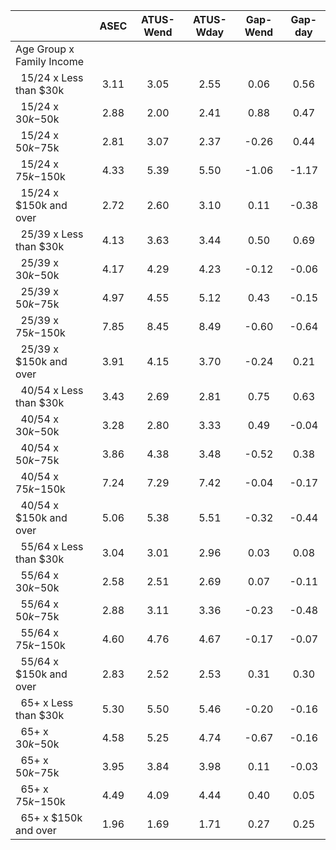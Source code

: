 
|                      |         ASEC |    ATUS-Wend |    ATUS-Wday |     Gap-Wend |      Gap-day |
| -------------------- | :----------: | :----------: | :----------: | :----------: | :----------: |
| Age Group x Family Income |              |              |              |              |              |
| &nbsp;&nbsp;15/24 x Less than $30k |         3.11 |         3.05 |         2.55 |         0.06 |         0.56 |
| &nbsp;&nbsp;15/24 x $30k-$50k |         2.88 |         2.00 |         2.41 |         0.88 |         0.47 |
| &nbsp;&nbsp;15/24 x $50k-$75k |         2.81 |         3.07 |         2.37 |        -0.26 |         0.44 |
| &nbsp;&nbsp;15/24 x $75k-$150k |         4.33 |         5.39 |         5.50 |        -1.06 |        -1.17 |
| &nbsp;&nbsp;15/24 x $150k and over |         2.72 |         2.60 |         3.10 |         0.11 |        -0.38 |
| &nbsp;&nbsp;25/39 x Less than $30k |         4.13 |         3.63 |         3.44 |         0.50 |         0.69 |
| &nbsp;&nbsp;25/39 x $30k-$50k |         4.17 |         4.29 |         4.23 |        -0.12 |        -0.06 |
| &nbsp;&nbsp;25/39 x $50k-$75k |         4.97 |         4.55 |         5.12 |         0.43 |        -0.15 |
| &nbsp;&nbsp;25/39 x $75k-$150k |         7.85 |         8.45 |         8.49 |        -0.60 |        -0.64 |
| &nbsp;&nbsp;25/39 x $150k and over |         3.91 |         4.15 |         3.70 |        -0.24 |         0.21 |
| &nbsp;&nbsp;40/54 x Less than $30k |         3.43 |         2.69 |         2.81 |         0.75 |         0.63 |
| &nbsp;&nbsp;40/54 x $30k-$50k |         3.28 |         2.80 |         3.33 |         0.49 |        -0.04 |
| &nbsp;&nbsp;40/54 x $50k-$75k |         3.86 |         4.38 |         3.48 |        -0.52 |         0.38 |
| &nbsp;&nbsp;40/54 x $75k-$150k |         7.24 |         7.29 |         7.42 |        -0.04 |        -0.17 |
| &nbsp;&nbsp;40/54 x $150k and over |         5.06 |         5.38 |         5.51 |        -0.32 |        -0.44 |
| &nbsp;&nbsp;55/64 x Less than $30k |         3.04 |         3.01 |         2.96 |         0.03 |         0.08 |
| &nbsp;&nbsp;55/64 x $30k-$50k |         2.58 |         2.51 |         2.69 |         0.07 |        -0.11 |
| &nbsp;&nbsp;55/64 x $50k-$75k |         2.88 |         3.11 |         3.36 |        -0.23 |        -0.48 |
| &nbsp;&nbsp;55/64 x $75k-$150k |         4.60 |         4.76 |         4.67 |        -0.17 |        -0.07 |
| &nbsp;&nbsp;55/64 x $150k and over |         2.83 |         2.52 |         2.53 |         0.31 |         0.30 |
| &nbsp;&nbsp;65+ x Less than $30k |         5.30 |         5.50 |         5.46 |        -0.20 |        -0.16 |
| &nbsp;&nbsp;65+ x $30k-$50k |         4.58 |         5.25 |         4.74 |        -0.67 |        -0.16 |
| &nbsp;&nbsp;65+ x $50k-$75k |         3.95 |         3.84 |         3.98 |         0.11 |        -0.03 |
| &nbsp;&nbsp;65+ x $75k-$150k |         4.49 |         4.09 |         4.44 |         0.40 |         0.05 |
| &nbsp;&nbsp;65+ x $150k and over |         1.96 |         1.69 |         1.71 |         0.27 |         0.25 |

